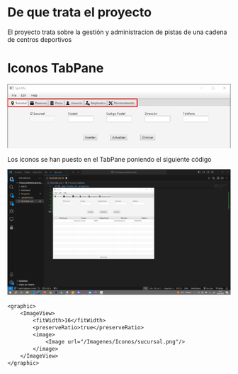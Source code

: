 # De que trata el proyecto
 El proyecto trata sobre la gestión y administracion de pistas de una cadena de centros deportivos


# Iconos TabPane

!['TabPane Icons'](/ReadmeImages/tabPaneIcons.png)

Los iconos se han puesto en el TabPane poniendo el siguiente código

![alt text](image.png)

    <graphic>
        <ImageView>
            <fitWidth>16</fitWidth>
            <preserveRatio>true</preserveRatio>
            <image>
                <Image url="/Imagenes/Iconos/sucursal.png"/>
            </image>
        </ImageView>
    </graphic>